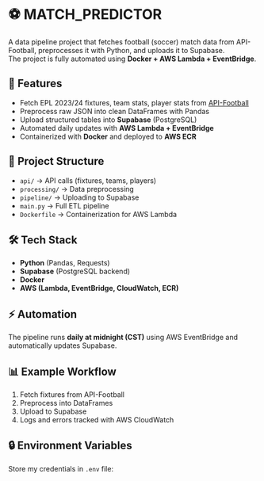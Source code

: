 # ⚽ MATCH_PREDICTOR
A data pipeline project that fetches football (soccer) match data from API-Football, 
preprocesses it with Python, and uploads it to Supabase.  
The project is fully automated using **Docker + AWS Lambda + EventBridge**.

## 🚀 Features
- Fetch EPL 2023/24 fixtures, team stats, player stats from [API-Football](https://www.api-football.com/)
- Preprocess raw JSON into clean DataFrames with Pandas
- Upload structured tables into **Supabase** (PostgreSQL)
- Automated daily updates with **AWS Lambda + EventBridge**
- Containerized with **Docker** and deployed to **AWS ECR**

## 📂 Project Structure
- `api/` → API calls (fixtures, teams, players)
- `processing/` → Data preprocessing
- `pipeline/` → Uploading to Supabase
- `main.py` → Full ETL pipeline
- `Dockerfile` → Containerization for AWS Lambda

## 🛠️ Tech Stack
- **Python** (Pandas, Requests)
- **Supabase** (PostgreSQL backend)
- **Docker**
- **AWS (Lambda, EventBridge, CloudWatch, ECR)**

## ⚡ Automation
The pipeline runs **daily at midnight (CST)** using AWS EventBridge and automatically updates Supabase.

## 📊 Example Workflow
1. Fetch fixtures from API-Football
2. Preprocess into DataFrames
3. Upload to Supabase
4. Logs and errors tracked with AWS CloudWatch

## 🔒 Environment Variables
Store my credentials in `.env` file:
